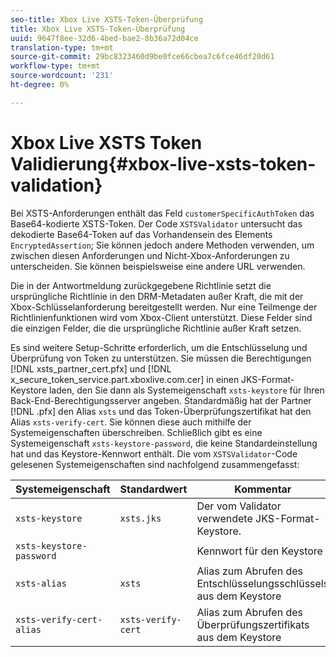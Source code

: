 ```yaml
---
seo-title: Xbox Live XSTS-Token-Überprüfung
title: Xbox Live XSTS-Token-Überprüfung
uuid: 9647f8ee-32d6-4bed-bae2-8b36a72d04ce
translation-type: tm+mt
source-git-commit: 29bc8323460d9be0fce66cbea7c6fce46df20d61
workflow-type: tm+mt
source-wordcount: '231'
ht-degree: 0%

---
```



# Xbox Live XSTS Token Validierung{#xbox-live-xsts-token-validation}

Bei XSTS-Anforderungen enthält das Feld `customerSpecificAuthToken` das Base64-kodierte XSTS-Token. Der Code `XSTSValidator` untersucht das dekodierte Base64-Token auf das Vorhandensein des Elements `EncryptedAssertion`; Sie können jedoch andere Methoden verwenden, um zwischen diesen Anforderungen und Nicht-Xbox-Anforderungen zu unterscheiden. Sie können beispielsweise eine andere URL verwenden.

Die in der Antwortmeldung zurückgegebene Richtlinie setzt die ursprüngliche Richtlinie in den DRM-Metadaten außer Kraft, die mit der Xbox-Schlüsselanforderung bereitgestellt werden. Nur eine Teilmenge der Richtlinienfunktionen wird vom Xbox-Client unterstützt. Diese Felder sind die einzigen Felder, die die ursprüngliche Richtlinie außer Kraft setzen.

Es sind weitere Setup-Schritte erforderlich, um die Entschlüsselung und Überprüfung von Token zu unterstützen. Sie müssen die Berechtigungen [!DNL xsts_partner_cert.pfx] und [!DNL x_secure_token_service.part.xboxlive.com.cer] in einen JKS-Format-Keystore laden, den Sie dann als Systemeigenschaft `xsts-keystore` für Ihren Back-End-Berechtigungsserver angeben. Standardmäßig hat der Partner [!DNL .pfx] den Alias `xsts` und das Token-Überprüfungszertifikat hat den Alias `xsts-verify-cert`. Sie können diese auch mithilfe der Systemeigenschaften überschreiben. Schließlich gibt es eine Systemeigenschaft `xsts-keystore-password`, die keine Standardeinstellung hat und das Keystore-Kennwort enthält. Die vom `XSTSValidator`-Code gelesenen Systemeigenschaften sind nachfolgend zusammengefasst:

| Systemeigenschaft | Standardwert | Kommentar |
|---|---|---|
| `xsts-keystore` | `xsts.jks` | Der vom Validator verwendete JKS-Format-Keystore. |
| `xsts-keystore-password` |  | Kennwort für den Keystore |
| `xsts-alias` | `xsts` | Alias zum Abrufen des Entschlüsselungsschlüssels aus dem Keystore |
| `xsts-verify-cert-alias` | `xsts-verify-cert` | Alias zum Abrufen des Überprüfungszertifikats aus dem Keystore |

